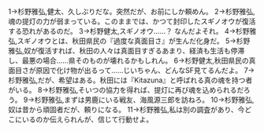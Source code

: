 1→杉野雅弘,健太、久しぶりだな。突然だが、お前にしか頼めん。
2→杉野雅弘,魂の提灯の力が弱まっている。このままでは、かつて封印したスギノオウが復活する恐れがあるのだ。
3→杉野健太,スギノオウ……？ なんだよそれ。
4→杉野雅弘,スギノオウとは、秋田県民の『過度な真面目さ』が生んだ化身だ。
5→杉野雅弘,奴が復活すれば、秋田の人々は真面目すぎるあまり、経済も生活も停滞し、最悪の場合……県そのものが壊れるかもしれん。
6→杉野健太,秋田県民の真面目さが原因で化け物が出るって……じいちゃん、どんなSF見てるんだよ。
7→杉野雅弘,だが、希望はある。秋田には『Kitazuna』と呼ばれる真の魂を持つ者がいる。
8→杉野雅弘,そいつの協力を得れば、提灯に再び魂を込められるだろう。
9→杉野雅弘,まずは男鹿にいる戦友、海風源三郎を訪ねろ。
10→杉野雅弘,奴は昔から頑固者だが、頼りになる。
11→杉野雅弘,私は別の調査があり、今どこにいるのか伝えられんが、信じて行動せよ。
